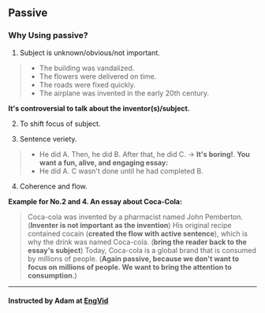 ## Passive 

### Why Using passive?

1. Subject is unknown/obvious/not important.

> - The building was vandalized.
> - The flowers were delivered on time.
> - The roads were fixed quickly.
> - The airplane was invented in the early 20th century.

**It's controversial to talk about the inventor(s)/subject.**

2. To shift focus of subject.

3. Sentence veriety.
> - He did A. Then, he did B. After that, he did C. -> **It's boring!**.
**You want a fun, alive, and engaging essay:**
> - He did A. C wasn't done until he had completed B.

4. Coherence and flow.

**Example for No.2 and 4. An essay about Coca-Cola:**

> Coca-cola was invented by a pharmacist named John Pemberton. (**Inventer is not important as the invention**) His original recipe contained cocain (**created the flow with active sentence**), which is why the drink was named Coca-cola. (**bring the reader back to the essay's subject**) Today, Coca-cola is a global brand that is consumed by millions of people. (**Again passive, because we don't want to focus on millions of people. We want to bring the attention to consumption.**)

---
#### Instructed by Adam at [EngVid](www.engvid.com)
